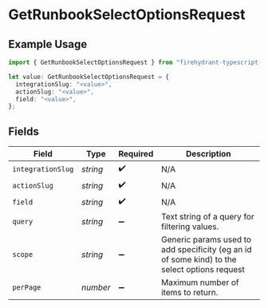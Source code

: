 # GetRunbookSelectOptionsRequest

## Example Usage

```typescript
import { GetRunbookSelectOptionsRequest } from "firehydrant-typescript-sdk/models/operations";

let value: GetRunbookSelectOptionsRequest = {
  integrationSlug: "<value>",
  actionSlug: "<value>",
  field: "<value>",
};
```

## Fields

| Field                                                                                        | Type                                                                                         | Required                                                                                     | Description                                                                                  |
| -------------------------------------------------------------------------------------------- | -------------------------------------------------------------------------------------------- | -------------------------------------------------------------------------------------------- | -------------------------------------------------------------------------------------------- |
| `integrationSlug`                                                                            | *string*                                                                                     | :heavy_check_mark:                                                                           | N/A                                                                                          |
| `actionSlug`                                                                                 | *string*                                                                                     | :heavy_check_mark:                                                                           | N/A                                                                                          |
| `field`                                                                                      | *string*                                                                                     | :heavy_check_mark:                                                                           | N/A                                                                                          |
| `query`                                                                                      | *string*                                                                                     | :heavy_minus_sign:                                                                           | Text string of a query for filtering values.                                                 |
| `scope`                                                                                      | *string*                                                                                     | :heavy_minus_sign:                                                                           | Generic params used to add specificity (eg an id of some kind) to the select options request |
| `perPage`                                                                                    | *number*                                                                                     | :heavy_minus_sign:                                                                           | Maximum number of items to return.                                                           |